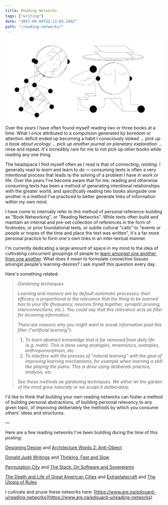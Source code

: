 ```yaml
---
title: Reading Networks
tags: ["writing"]
date: "2017-04-04T22:12:03.284Z"
path: "/reading-networks/"
---
```


![Networks](./1.png)

Over the years I have often found myself reading two or three books at a time. What I once attributed to a compulsion generated by boredom or attention deficit ended up becoming a habit I consciously stoked ... _pick up a book about ecology ... pick up another journal on planetary exploration_ ... rinse and repeat. It's incredibly rare for me to not pick up other books while reading any one thing.

The headspace I find myself often as I read is that of _connecting_, _relating_. I generally read to _learn_ and learn to _do_ — consuming texts is often a very intentional process that leads to the solving of a problem I have in work or life. Over the years I've become aware that for me, reading and otherwise consuming texts has been a method of generating intentional relationships with the greater world, and _specifically_ reading two books alongside one another is a method I've practiced to better generate links of information within my own mind.

I have come to internally refer to this method of personal reference-building as "Book Networking", or "Reading Networks". While texts often build and maintain an internal and pre-set collection of references in the form of footnotes, or prior foundational texts, or subtle cultural "calls" to "events or people or tropes of the time and place the text was written", it's a far more personal practice to form one's own links in an inter-textual manner.

I'm currently dedicating a large amount of space in my mind to the idea of cultivating concurrent groupings of people to [learn amongst one another, from one another](http://learning-gardens.co). What does it mean to formulate connective tissues amongst people's learning-desires? I ask myself this question every day.

Here's something related:

> _Gardening techniques_
>
> _Learning and memory are by default automatic processes; their efficacy is proportional to the relevance that the thing to be learned has to your life (frequency, neurons firing together, synaptic pruning, interconnections, etc.). You could say that this relevance acts as filter for incoming information._
>
> _There are reasons why you might want to sneak information past this filter ("artificial learning"):_
>
> 1. _To learn abstract knowledge that is far removed from daily life (e.g. math). This is done using analogies, mnemonics, examples, anthropomorphism, etc._
> 2. _To interfere with the process of "natural learning" with the goal of improving learning mechanisms, for example when learning a skill like playing the piano. This is done using deliberate practice, analysis, etc._
>
> _See these methods as gardening techniques. We either let the garden of the mind grow naturally or we sculpt it deliberately._

I'd like to think that building your own reading networks can foster a method of building personal abstractions, of building personal relevancy to any given topic, of improving deliberately the methods by which you consume others' ideas and structures.

—

Here are a few reading networks I've been building during the time of this posting:

[Designing Design](https://www.are.na/edouard-u/designing-design) and [Architecture Words 2: Anti-Object](https://www.are.na/edouard-u/architecture-words-2-anti-object)

[Donald Judd Writings](https://www.are.na/edouard-u/donald-judd-writings) and [Thinking, Fast and Slow](https://www.are.na/edouard-u/thinking-fast-and-slow)

[Permutation City](https://www.are.na/edouard-u/permutation-city) and [The Stack: On Software and Sovereignty](https://www.are.na/edouard-u/the-stack-on-software-and-sovereignty)

[The Death and Life of Great American Cities](https://www.are.na/edouard-u/the-death-and-life-of-great-american-cities) and [Extrastatecraft](https://www.are.na/edouard-u/extrastatecraft) and [The Utopia of Rules](https://www.are.na/edouard-u/the-utopia-of-rules)

I cultivate and prune these networks here: [https://www.are.na/edouard-u/reading-networks](https://www.are.na/edouard-u/reading-networks)